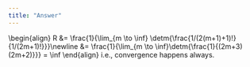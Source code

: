 ```yaml
---
title: "Answer"
---
```


\begin{align}
    R &= \frac{1}{\lim_{m \to \inf} \detm{\frac{1/(2(m+1)+1)!}{1/(2m+1)!}}}\newline
    &= \frac{1}{\lim_{m \to \inf}\detm{\frac{1}{(2m+3)(2m+2)}}} = \inf
\end{align}
i.e., convergence happens always.

